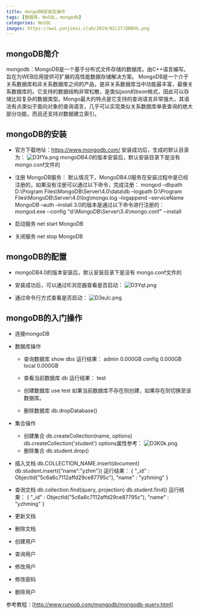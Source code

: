 ```yaml
---
title: mongoDB安装及操作
tags: [数据库，NoSQL，mongodb]
categories: NoSQL
images: https://ww1.yunjiexi.club/2019/02/27/DNBXk.png
---
```

## mongoDB简介
mongodb：MongoDB是一个基于分布式文件存储的数据库。由C++语言编写。旨在为WEB应用提供可扩展的高性能数据存储解决方案。
MongoDB是一个介于关系数据库和非关系数据库之间的产品，是非关系数据库当中功能最丰富，最像关系数据库的。它支持的数据结构非常松散，是类似json的bson格式，因此可以存储比较复杂的数据类型。Mongo最大的特点是它支持的查询语言非常强大，其语法有点类似于面向对象的查询语言，几乎可以实现类似关系数据库单表查询的绝大部分功能，而且还支持对数据建立索引。

## mongoDB的安装
- 官方下载地址：https://www.mongodb.com/
  安装成功后，生成的默认目录为：
![D3fYa.png](https://ww1.yunjiexi.club/2019/02/18/D3fYa.png)
mongoDB4.0的版本安装后，默认安装目录下是没有 mongo.conf文件的

- 注册 MongoDB服务：
  默认情况下，MongoDB4.0服务在安装过程中是已经注册的，如果没有注册可以通过以下命令，完成注册：
      mongod –dbpath D:\Program Files\MongoDB\Server\4.0\data\db –logpath D:\Program Files\MongoDB\Server\4.0\log\mongo.log –logappend –serviceName MongoDB –auth –install 
  3.0的版本是通过以下命令进行注册的：
      mongod.exe ‐‐config "d:\MongoDB\Server\3.4\mongo.conf" ‐‐install
- 启动服务
      net start MongoDB

- 关闭服务
      net stop MongoDB

## mongoDB的配置
- mongoDB4.0的版本安装后，默认安装目录下是没有 mongo.conf文件的

- 安装成功后，可以通过IE浏览器查看是否启动：
![D3Yqt.png](https://ww1.yunjiexi.club/2019/02/18/D3Yqt.png)

- 通过命令行方式查看是否启动：
![D3eJc.png](https://ww1.yunjiexi.club/2019/02/18/D3eJc.png)


## mongoDB的入门操作
- 连接mongoDB
 
- 数据库操作
	- 查询数据库
	      show dbs
      运行结果：
          admin   0.000GB
          config  0.000GB
          local   0.000GB
    - 查看当前数据库
          db
      运行结果：
          test
    - 创建数据库
          use test
      如果当前数据库不存在则创建，如果存在则切换至该数据库。

	- 删除数据库
	      db.dropDatabase()

- 集合操作
	- 创建集合
	      db.createCollection(name, options)
          db.createCollection('student')
      options属性参考：
![D3K0k.png](https://ww1.yunjiexi.club/2019/02/18/D3K0k.png)
	- 删除集合
		  db.student.drop()

- 插入文档
      db.COLLECTION_NAME.insert(document)
      db.student.insert({“name”:"yzhm"})
  运行结果：
      { "_id" : ObjectId("5c6a6c7112affd29ce87795c"), "name" : "yzhming" }
- 查询文档
      db.collection.find(query, projection)
      db.student.find()
  运行结果：
      { "_id" : ObjectId("5c6a6c7112affd29ce87795c"), "name" : "yzhming" }
- 更新文档
- 删除文档
- 创建用户
- 查询用户
- 修改用户
- 修改密码
- 删除用户


参考教程：[http://www.runoob.com/mongodb/mongodb-query.html]